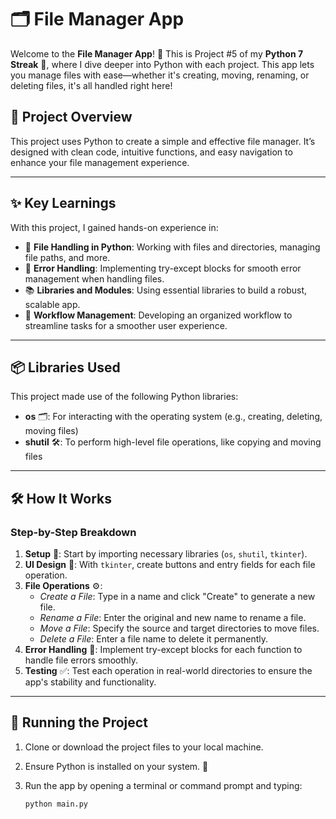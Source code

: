 
# 🗂️ File Manager App

Welcome to the **File Manager App**! 📁 This is Project #5 of my **Python 7 Streak** 🚀, where I dive deeper into Python with each project. This app lets you manage files with ease—whether it's creating, moving, renaming, or deleting files, it's all handled right here!

## 📌 Project Overview
This project uses Python to create a simple and effective file manager. It’s designed with clean code, intuitive functions, and easy navigation to enhance your file management experience.

---

## ✨ Key Learnings

With this project, I gained hands-on experience in:
- 🧰 **File Handling in Python**: Working with files and directories, managing file paths, and more.
- 🧠 **Error Handling**: Implementing try-except blocks for smooth error management when handling files.
- 📚 **Libraries and Modules**: Using essential libraries to build a robust, scalable app.
- 🔄 **Workflow Management**: Developing an organized workflow to streamline tasks for a smoother user experience.

---

## 📦 Libraries Used

This project made use of the following Python libraries:

- **os** 🗂️: For interacting with the operating system (e.g., creating, deleting, moving files)
- **shutil** 🛠️: To perform high-level file operations, like copying and moving files

---

## 🛠️ How It Works

### Step-by-Step Breakdown

1. **Setup** 🏁: Start by importing necessary libraries (`os`, `shutil`, `tkinter`).
2. **UI Design** 🎨: With `tkinter`, create buttons and entry fields for each file operation.
3. **File Operations** ⚙️:
   - *Create a File*: Type in a name and click "Create" to generate a new file.
   - *Rename a File*: Enter the original and new name to rename a file.
   - *Move a File*: Specify the source and target directories to move files.
   - *Delete a File*: Enter a file name to delete it permanently.
4. **Error Handling** 🚧: Implement try-except blocks for each function to handle file errors smoothly.
5. **Testing** ✅: Test each operation in real-world directories to ensure the app's stability and functionality.

---

## 🚀 Running the Project

1. Clone or download the project files to your local machine.
2. Ensure Python is installed on your system. 🐍
3. Run the app by opening a terminal or command prompt and typing:

   ```bash
   python main.py
